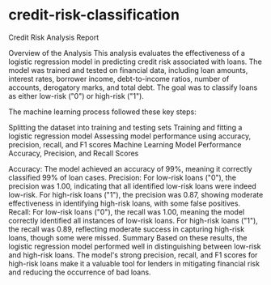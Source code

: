 # credit-risk-classification
Credit Risk Analysis Report

Overview of the Analysis
This analysis evaluates the effectiveness of a logistic regression model in predicting credit risk associated with loans. The model was trained and tested on financial data, including loan amounts, interest rates, borrower income, debt-to-income ratios, number of accounts, derogatory marks, and total debt. The goal was to classify loans as either low-risk ("0") or high-risk ("1").

The machine learning process followed these key steps:

Splitting the dataset into training and testing sets
Training and fitting a logistic regression model
Assessing model performance using accuracy, precision, recall, and F1 scores
Machine Learning Model Performance
Accuracy, Precision, and Recall Scores

Accuracy: The model achieved an accuracy of 99%, meaning it correctly classified 99% of loan cases.
Precision:
For low-risk loans ("0"), the precision was 1.00, indicating that all identified low-risk loans were indeed low-risk.
For high-risk loans ("1"), the precision was 0.87, showing moderate effectiveness in identifying high-risk loans, with some false positives.
Recall:
For low-risk loans ("0"), the recall was 1.00, meaning the model correctly identified all instances of low-risk loans.
For high-risk loans ("1"), the recall was 0.89, reflecting moderate success in capturing high-risk loans, though some were missed.
Summary
Based on these results, the logistic regression model performed well in distinguishing between low-risk and high-risk loans. The model's strong precision, recall, and F1 scores for high-risk loans make it a valuable tool for lenders in mitigating financial risk and reducing the occurrence of bad loans.
